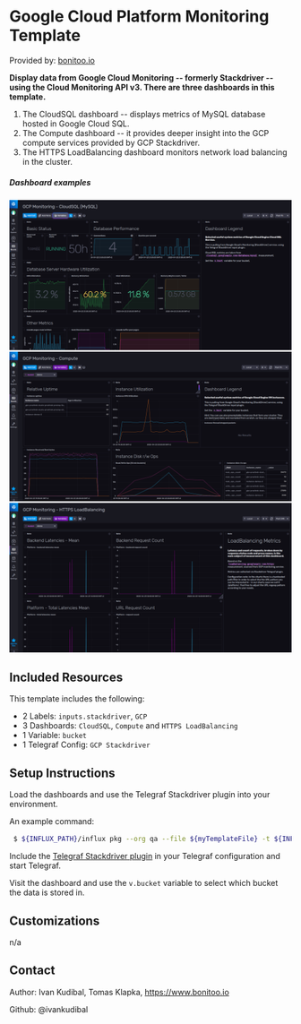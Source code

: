 # Google Cloud Platform Monitoring Template

Provided by: [bonitoo.io](.)

**Display data from Google Cloud Monitoring -- formerly Stackdriver -- using the
Cloud Monitoring API v3. There are three dashboards in this template.**

1. The CloudSQL dashboard -- displays metrics of MySQL database hosted in Google
   Cloud SQL.
2. The Compute dashboard -- it provides deeper insight into the GCP compute
   services provided by GCP Stackdriver.
3. The HTTPS LoadBalancing dashboard monitors network load balancing in the cluster.

##### Dashboard examples

![GCP Monitoring Cloud SQL](img/gcp-monitoring-cloudsql.png)
![GCP Monitoring Compute](img/gcp-monitoring-compute.png)
![GCP Monitoring LoadBalancing](img/gcp-monitoring-loadbalancing.png)

## Included Resources

This template includes the following:

- 2 Labels: `inputs.stackdriver`, `GCP`
- 3 Dashboards: `CloudSQL`, `Compute` and `HTTPS LoadBalancing`
- 1 Variable: `bucket`
- 1 Telegraf Config: `GCP Stackdriver`

## Setup Instructions


Load the dashboards and use the Telegraf Stackdriver plugin into your
environment.

An example command:
```bash
 $ ${INFLUX_PATH}/influx pkg --org qa --file ${myTemplateFile} -t ${INFLUX_TOKEN}
```

Include the [Telegraf Stackdriver plugin](https://github.com/influxdata/telegraf/tree/master/plugins/inputs/stackdriver) in your Telegraf configuration and start Telegraf.


Visit the dashboard and use the `v.bucket` variable to select which bucket the data is stored in.


## Customizations

n/a

## Contact

Author: Ivan Kudibal, Tomas Klapka, https://www.bonitoo.io

Github: @ivankudibal
